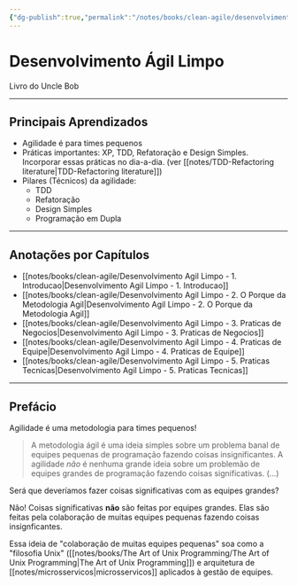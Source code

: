 ```yaml
---
{"dg-publish":true,"permalink":"/notes/books/clean-agile/desenvolvimento-agil-limpo/","dgHomeLink":true,"dgPassFrontmatter":false,"dgShowBacklinks":true,"dgShowLocalGraph":false}
---
```


# Desenvolvimento Ágil Limpo

Livro do Uncle Bob

---

## Principais Aprendizados

- Agilidade é para times pequenos
- Práticas importantes: XP, TDD, Refatoração e Design Simples. Incorporar essas práticas no dia-a-dia. (ver [[notes/TDD-Refactoring literature|TDD-Refactoring literature]])
- Pilares (Técnicos) da agilidade:
    - TDD
    - Refatoração
    - Design Simples
    - Programação em Dupla



---

## Anotações por Capítulos

- [[notes/books/clean-agile/Desenvolvimento Agil Limpo - 1. Introducao|Desenvolvimento Agil Limpo - 1. Introducao]]
- [[notes/books/clean-agile/Desenvolvimento Agil Limpo - 2. O Porque da Metodologia Agil|Desenvolvimento Agil Limpo - 2. O Porque da Metodologia Agil]]
- [[notes/books/clean-agile/Desenvolvimento Agil Limpo - 3. Praticas de Negocios|Desenvolvimento Agil Limpo - 3. Praticas de Negocios]]
- [[notes/books/clean-agile/Desenvolvimento Agil Limpo - 4. Praticas de Equipe|Desenvolvimento Agil Limpo - 4. Praticas de Equipe]]
- [[notes/books/clean-agile/Desenvolvimento Agil Limpo - 5. Praticas Tecnicas|Desenvolvimento Agil Limpo - 5. Praticas Tecnicas]]

---

## Prefácio

Agilidade é uma metodologia para times pequenos!

> A metodologia ágil é uma ideia simples sobre um problema banal de equipes pequenas de programação fazendo coisas insignificantes. A agilidade *não* é nenhuma grande ideia sobre um problemão de equipes grandes de programação fazendo coisas significativas. (...)

Será que deveríamos fazer coisas significativas com as equipes grandes?

Não! Coisas significativas **não** são feitas por equipes grandes. Elas são feitas pela colaboração de muitas equipes pequenas fazendo coisas insignficantes.

Essa ideia de "colaboração de muitas equipes pequenas" soa como a "filosofia Unix" ([[notes/books/The Art of Unix Programming/The Art of Unix Programming|The Art of Unix Programming]]) e arquitetura de [[notes/microsservicos|microsservicos]] aplicados à gestão de equipes.

